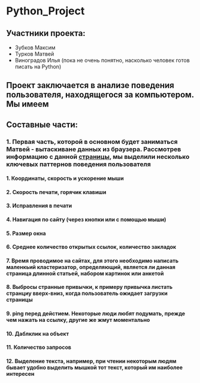 # Python_Project

## Участники проекта:
* Зубков Максим
* Турков Матвей
* Виноградов Илья (пока не очень понятно, насколько человек готов писать на Python)
## Проект заключается в анализе поведения пользователя, находящегося за компьютером. Мы имеем
## Составные части:
### 1. Первая часть, которой в основном будет заниматься Матвей - вытаскиване данных из браузера. Рассмотрев информацию с данной [страницы](https://developer.mozilla.org/ru/docs/Web/Events), мы выделили несколько ключевых паттернов поведения пользователя 
#### 1. Координаты, скорость и ускорение мыши
#### 2. Скорость печати, горячик клавиши
#### 3. Исправления в печати
#### 4. Навигация по сайту (через кнопки или с помощью мыши)
#### 5. Размер окна
#### 6. Среднее количество открытых ссылок, количество закладок
#### 7. Время проводимое на сайтах, для этого необходимо написать маленкьий кластеризатор, определяющий, является ли данная страница длинной статьей, набором картинок или анкетой
#### 8. Выбросы странные привычки, к примеру привычка листать странциу вверх-вниз, когда пользователь ожидает загрузки страницы
#### 9. ping перед дейстием. Некоторые люди любят подумать, прежде чем нажать на ссылку, другие же жмут моментально
#### 10. Даблклик на объект
#### 11. Количество запросов
#### 12. Выделение текста, например, при чтении некоторым людям бывает удобно выделить мышкой тот текст, который им наиболее интересен

